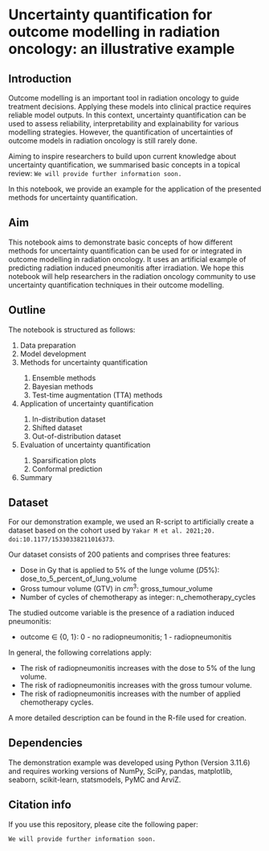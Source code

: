 # Uncertainty quantification for outcome modelling in radiation oncology: an illustrative example

## Introduction
Outcome modelling is an important tool in radiation oncology to guide treatment decisions. 
Applying these models into clinical practice requires reliable model outputs. 
In this context, uncertainty quantification can be used to assess reliability, interpretability and explainability for various modelling strategies. 
However, the quantification of uncertainties of outcome models in radiation oncology is still rarely done.

Aiming to inspire researchers to build upon current knowledge about uncertainty quantification, we summarised basic concepts in a topical review:  ```We will provide further information soon.```

In this notebook, we provide an example for the application of the presented methods for uncertainty quantification. 

## Aim
This notebook aims to demonstrate basic concepts of how different methods for uncertainty quantification can be used for or integrated in outcome modelling in radiation oncology.
It uses an artificial example of predicting radiation induced pneumonitis after irradiation.
We hope this notebook will help researchers in the radiation oncology community to use uncertainty quantification techniques in their outcome modelling.

## Outline
The notebook is structured as follows:
<ol>
    <li>Data preparation</li>
    <li>Model development</li> 
    <li>Methods for uncertainty quantification</li> 
        <ol>
            <li>Ensemble methods</li>
            <li>Bayesian methods</li>
            <li>Test-time augmentation (TTA) methods</li>
        </ol>
    <li>Application of uncertainty quantification</li>
        <ol>
            <li>In-distribution dataset</li>
            <li>Shifted dataset</li>
            <li>Out-of-distribution dataset</li>
        </ol>
    <li>Evaluation of uncertainty quantification</li>
    <ol>
        <li>Sparsification plots</li>
        <li>Conformal prediction</li>
    </ol>
    <li>Summary</li>
</ol>

## Dataset
For our demonstration example, we used an R-script to artificially create a dataset based on the cohort used by ```Yakar M et al. 2021;20. doi:10.1177/15330338211016373```.

Our dataset consists of 200 patients and comprises three features:
- Dose in Gy that is applied to 5% of the lunge volume ($D5\%$): dose_to_5_percent_of_lung_volume
- Gross tumour volume (GTV) in $cm^3$: gross_tumour_volume
- Number of cycles of chemotherapy as integer: n_chemotherapy_cycles

The studied outcome variable is the presence of a radiation induced pneumonitis:
- outcome $\in$ {0, 1}: 0 - no radiopneumonitis; 1 - radiopneumonitis

In general, the following correlations apply:
- The risk of radiopneumonitis increases with the dose to 5% of the lung volume.
- The risk of radiopneumonitis increases with the gross tumour volume.
- The risk of radiopneumonitis increases with the number of applied chemotherapy cycles. 

A more detailed description can be found in the R-file used for creation.

## Dependencies
The demonstration example was developed using Python (Version 3.11.6) and requires working versions of NumPy, SciPy, pandas, matplotlib, seaborn, scikit-learn, statsmodels, PyMC and ArviZ.

## Citation info
If you use this repository, please cite the following paper:

```We will provide further information soon.```

